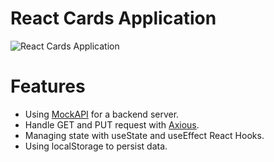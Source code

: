 # React Cards Application
![React Cards Application](https://textbook.edu.goit.global/lms-career-homework/uk/img/image-1.jpg)

# Features
- Using [MockAPI](https://mockapi.io/) for a backend server.
- Handle GET and PUT request with [Axious](https://axios-http.com/docs/intro).
- Managing state with useState and useEffect React Hooks.
- Using localStorage to persist data.